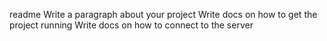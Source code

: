 readme
Write a paragraph about your project
Write docs on how to get the project running
Write docs on how to connect to the server
